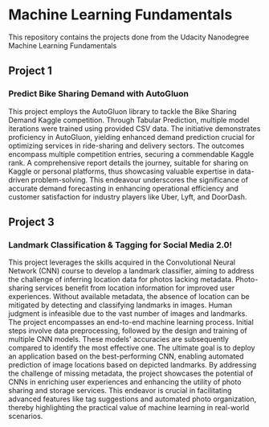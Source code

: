 # Machine Learning Fundamentals

This repository contains the projects done from the Udacity Nanodegree Machine Learning Fundamentals

## Project 1
### Predict Bike Sharing Demand with AutoGluon

This project employs the AutoGluon library to tackle the Bike Sharing Demand Kaggle competition. 
Through Tabular Prediction, multiple model iterations were trained using provided CSV data. 
The initiative demonstrates proficiency in AutoGluon, yielding enhanced demand prediction crucial for optimizing services in ride-sharing and delivery sectors. 
The outcomes encompass multiple competition entries, securing a commendable Kaggle rank. 
A comprehensive report details the journey, suitable for sharing on Kaggle or personal platforms, thus showcasing valuable expertise in data-driven problem-solving. 
This endeavour underscores the significance of accurate demand forecasting in enhancing operational efficiency and customer satisfaction for industry players like Uber, Lyft, and DoorDash.

## Project 3
### Landmark Classification & Tagging for Social Media 2.0!

This project leverages the skills acquired in the Convolutional Neural Network (CNN) course to develop a landmark classifier, aiming to address the challenge of inferring location data for photos lacking metadata. 
Photo-sharing services benefit from location information for improved user experiences. Without available metadata, the absence of location can be mitigated by detecting and classifying landmarks in images. 
Human judgment is infeasible due to the vast number of images and landmarks. 
The project encompasses an end-to-end machine learning process. Initial steps involve data preprocessing, followed by the design and training of multiple CNN models. 
These models' accuracies are subsequently compared to identify the most effective one. 
The ultimate goal is to deploy an application based on the best-performing CNN, enabling automated prediction of image locations based on depicted landmarks. 
By addressing the challenge of missing metadata, the project showcases the potential of CNNs in enriching user experiences and enhancing the utility of photo sharing and storage services. 
This endeavor is crucial in facilitating advanced features like tag suggestions and automated photo organization, thereby highlighting the practical value of machine learning in real-world scenarios.
